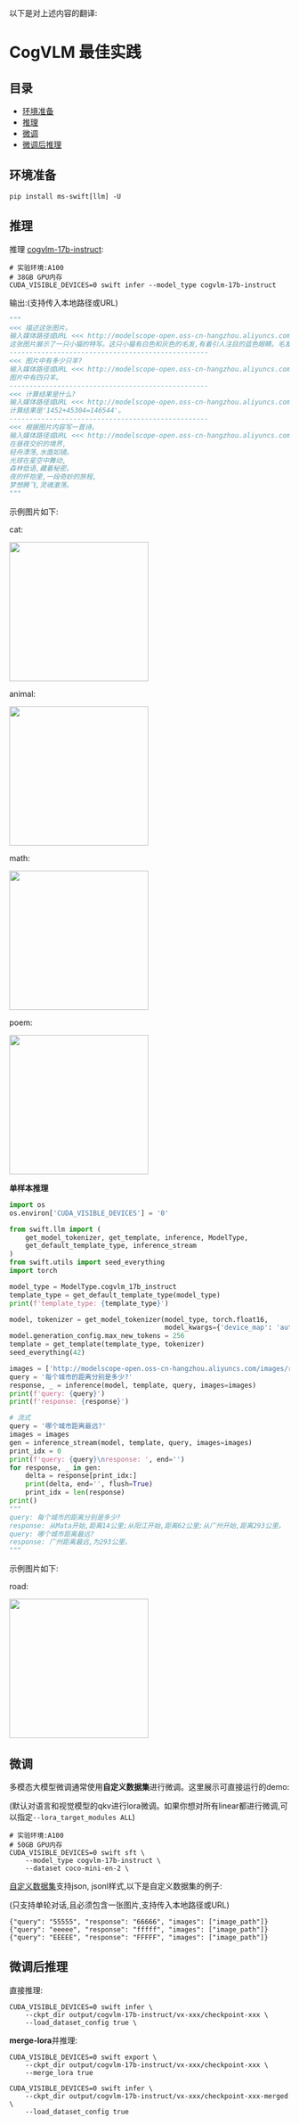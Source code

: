 以下是对上述内容的翻译:

# CogVLM 最佳实践

## 目录
- [环境准备](#环境准备) 
- [推理](#推理)
- [微调](#微调)
- [微调后推理](#微调后推理)

## 环境准备
```shell
pip install ms-swift[llm] -U
```

## 推理

推理 [cogvlm-17b-instruct](https://modelscope.cn/models/ZhipuAI/cogvlm-chat/summary):
```shell 
# 实验环境:A100
# 38GB GPU内存
CUDA_VISIBLE_DEVICES=0 swift infer --model_type cogvlm-17b-instruct
```

输出:(支持传入本地路径或URL)
```python
"""
<<< 描述这张图片。
输入媒体路径或URL <<< http://modelscope-open.oss-cn-hangzhou.aliyuncs.com/images/cat.png
这张图片展示了一只小猫的特写。这只小猫有白色和灰色的毛发,有着引人注目的蓝色眼睛。毛发看起来柔软蓬松,小猫似乎处于放松的姿态,可能在休息或懒洋洋地躺着。
--------------------------------------------------  
<<< 图片中有多少只羊?
输入媒体路径或URL <<< http://modelscope-open.oss-cn-hangzhou.aliyuncs.com/images/animal.png
图片中有四只羊。
--------------------------------------------------
<<< 计算结果是什么?
输入媒体路径或URL <<< http://modelscope-open.oss-cn-hangzhou.aliyuncs.com/images/math.png
计算结果是'1452+45304=146544'。  
--------------------------------------------------
<<< 根据图片内容写一首诗。
输入媒体路径或URL <<< http://modelscope-open.oss-cn-hangzhou.aliyuncs.com/images/poem.png 
在昼夜交织的境界,
轻舟漂荡,水面如镜。 
光球在星空中舞动,
森林低语,藏着秘密。
夜的怀抱里,一段奇妙的旅程, 
梦想腾飞,灵魂激荡。
"""
```

示例图片如下:

cat:

<img src="http://modelscope-open.oss-cn-hangzhou.aliyuncs.com/images/cat.png" width="250" style="display: inline-block;">

animal: 

<img src="http://modelscope-open.oss-cn-hangzhou.aliyuncs.com/images/animal.png" width="250" style="display: inline-block;">
 
math:

<img src="http://modelscope-open.oss-cn-hangzhou.aliyuncs.com/images/math.png" width="250" style="display: inline-block;">

poem:  

<img src="http://modelscope-open.oss-cn-hangzhou.aliyuncs.com/images/poem.png" width="250" style="display: inline-block;">

**单样本推理**

```python
import os
os.environ['CUDA_VISIBLE_DEVICES'] = '0'

from swift.llm import (  
    get_model_tokenizer, get_template, inference, ModelType,
    get_default_template_type, inference_stream
)
from swift.utils import seed_everything  
import torch

model_type = ModelType.cogvlm_17b_instruct
template_type = get_default_template_type(model_type) 
print(f'template_type: {template_type}')

model, tokenizer = get_model_tokenizer(model_type, torch.float16, 
                                       model_kwargs={'device_map': 'auto'})
model.generation_config.max_new_tokens = 256
template = get_template(template_type, tokenizer)
seed_everything(42)

images = ['http://modelscope-open.oss-cn-hangzhou.aliyuncs.com/images/road.png']  
query = '每个城市的距离分别是多少?'
response, _ = inference(model, template, query, images=images)
print(f'query: {query}')  
print(f'response: {response}')

# 流式
query = '哪个城市距离最远?'  
images = images
gen = inference_stream(model, template, query, images=images)
print_idx = 0
print(f'query: {query}\nresponse: ', end='')  
for response, _ in gen:
    delta = response[print_idx:]
    print(delta, end='', flush=True)  
    print_idx = len(response)
print()
"""  
query: 每个城市的距离分别是多少?
response: 从Mata开始,距离14公里;从阳江开始,距离62公里;从广州开始,距离293公里。 
query: 哪个城市距离最远?
response: 广州距离最远,为293公里。
"""
```

示例图片如下:

road:

<img src="http://modelscope-open.oss-cn-hangzhou.aliyuncs.com/images/road.png" width="250" style="display: inline-block;">


## 微调
多模态大模型微调通常使用**自定义数据集**进行微调。这里展示可直接运行的demo:

(默认对语言和视觉模型的qkv进行lora微调。如果你想对所有linear都进行微调,可以指定`--lora_target_modules ALL`)  
```shell
# 实验环境:A100 
# 50GB GPU内存
CUDA_VISIBLE_DEVICES=0 swift sft \
    --model_type cogvlm-17b-instruct \
    --dataset coco-mini-en-2 \  
```

[自定义数据集](../LLM/自定义与拓展.md#-推荐命令行参数的形式)支持json, jsonl样式,以下是自定义数据集的例子:

(只支持单轮对话,且必须包含一张图片,支持传入本地路径或URL)

```jsonl
{"query": "55555", "response": "66666", "images": ["image_path"]} 
{"query": "eeeee", "response": "fffff", "images": ["image_path"]}
{"query": "EEEEE", "response": "FFFFF", "images": ["image_path"]} 
```


## 微调后推理
直接推理:
```shell
CUDA_VISIBLE_DEVICES=0 swift infer \
    --ckpt_dir output/cogvlm-17b-instruct/vx-xxx/checkpoint-xxx \
    --load_dataset_config true \
```

**merge-lora**并推理: 
```shell
CUDA_VISIBLE_DEVICES=0 swift export \  
    --ckpt_dir output/cogvlm-17b-instruct/vx-xxx/checkpoint-xxx \
    --merge_lora true

CUDA_VISIBLE_DEVICES=0 swift infer \
    --ckpt_dir output/cogvlm-17b-instruct/vx-xxx/checkpoint-xxx-merged \  
    --load_dataset_config true
```